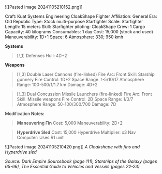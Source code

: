 ![[Pasted image 20241105210152.png]]

Craft: Kuat Systems Engineering CloakShape Fighter
Affiliation: General
Era: Old Republic
Type: Stock multi-purpose Starfighter
Scale: Starfighter
Length: 15 meters
Skill: Starfighter piloting: CloakShape
Crew: 1
Cargo Capacity: 40 kilograms
Consumables: 1 day
Cost: 15,000 (stock and used)
Maneuverability: 1D+1
Space: 6
Atmosphere: 330; 950 kmh

**Systems**
> [!_1] Defenses
> Hull: 4D+2

**Weapons**
> [!_3] Double Laser Cannons (fire-linked)
> Fire Arc: Front
> Skill: Starship gunnery
> Fire Control: 1D+2
> Space Range: 1-5/10/17
> Atmosphere Range: 100-500/1/1.7 km
> Damage: 4D+2

> [!_3] Dual Concussion Missile Launchers (fire-linked)
> Fire Arc: Front
> Skill: Missile weapons
> Fire Control: 2D
> Space Range: 1/3/7
> Atmosphere Range: 50-100/300/700
> Damage: 7D


Modification Notes:
> **Maneuvering Fin**
> Cost: 5,000
> Maneuverability: 2D+2

> **Hyperdrive Sled**
> Cost: 15,000
> Hyperdrive Multiplier: x3
> Nav Computer: Uses R1 unit

![[Pasted image 20241105210420.png]]
*A Cloakshape with fins and Hyperdrive sled*

*Source: Dark Empire Sourcebook (page 111), Starships of the Galaxy (pages 65-66), The Essential Guide to Vehicles and Vessels (pages 22-23)*